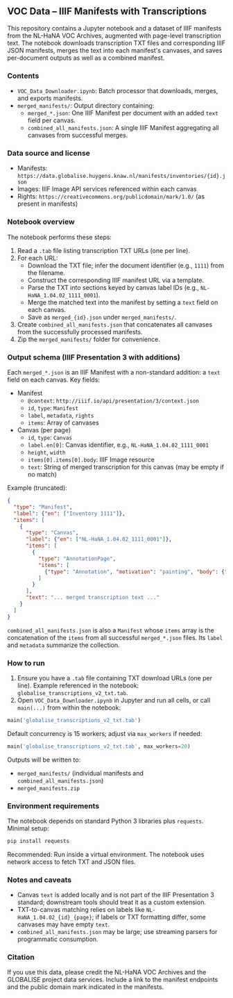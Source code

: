 ## VOC Data – IIIF Manifests with Transcriptions

This repository contains a Jupyter notebook and a dataset of IIIF manifests from the NL-HaNA VOC Archives, augmented with page-level transcription text. The notebook downloads transcription TXT files and corresponding IIIF JSON manifests, merges the text into each manifest's canvases, and saves per-document outputs as well as a combined manifest.

### Contents
- `VOC_Data_Downloader.ipynb`: Batch processor that downloads, merges, and exports manifests.
- `merged_manifests/`: Output directory containing:
  - `merged_*.json`: One IIIF Manifest per document with an added `text` field per canvas.
  - `combined_all_manifests.json`: A single IIIF Manifest aggregating all canvases from successful merges.

### Data source and license
- Manifests: `https://data.globalise.huygens.knaw.nl/manifests/inventories/{id}.json`
- Images: IIIF Image API services referenced within each canvas
- Rights: `https://creativecommons.org/publicdomain/mark/1.0/` (as present in manifests)

### Notebook overview
The notebook performs these steps:
1. Read a `.tab` file listing transcription TXT URLs (one per line).
2. For each URL:
   - Download the TXT file; infer the document identifier (e.g., `1111`) from the filename.
   - Construct the corresponding IIIF manifest URL via a template.
   - Parse the TXT into sections keyed by canvas label IDs (e.g., `NL-HaNA_1.04.02_1111_0001`).
   - Merge the matched text into the manifest by setting a `text` field on each canvas.
   - Save as `merged_{id}.json` under `merged_manifests/`.
3. Create `combined_all_manifests.json` that concatenates all canvases from the successfully processed manifests.
4. Zip the `merged_manifests/` folder for convenience.

### Output schema (IIIF Presentation 3 with additions)
Each `merged_*.json` is an IIIF Manifest with a non-standard addition: a `text` field on each canvas. Key fields:
- Manifest
  - `@context`: `http://iiif.io/api/presentation/3/context.json`
  - `id`, `type`: `Manifest`
  - `label`, `metadata`, `rights`
  - `items`: Array of canvases
- Canvas (per page)
  - `id`, `type`: `Canvas`
  - `label.en[0]`: Canvas identifier, e.g., `NL-HaNA_1.04.02_1111_0001`
  - `height`, `width`
  - `items[0].items[0].body`: IIIF Image resource
  - `text`: String of merged transcription for this canvas (may be empty if no match)

Example (truncated):
```json
{
  "type": "Manifest",
  "label": {"en": ["Inventory 1111"]},
  "items": [
    {
      "type": "Canvas",
      "label": {"en": ["NL-HaNA_1.04.02_1111_0001"]},
      "items": [
        {
          "type": "AnnotationPage",
          "items": [
            {"type": "Annotation", "motivation": "painting", "body": {"type": "Image", "format": "image/jpeg"}}
          ]
        }
      ],
      "text": "... merged transcription text ..."
    }
  ]
}
```

`combined_all_manifests.json` is also a `Manifest` whose `items` array is the concatenation of the `items` from all successful `merged_*.json` files. Its `label` and `metadata` summarize the collection.

### How to run
1. Ensure you have a `.tab` file containing TXT download URLs (one per line). Example referenced in the notebook: `globalise_transcriptions_v2_txt.tab`.
2. Open `VOC_Data_Downloader.ipynb` in Jupyter and run all cells, or call `main(...)` from within the notebook:

```python
main('globalise_transcriptions_v2_txt.tab')
```

Default concurrency is 15 workers; adjust via `max_workers` if needed:

```python
main('globalise_transcriptions_v2_txt.tab', max_workers=20)
```

Outputs will be written to:
- `merged_manifests/` (individual manifests and `combined_all_manifests.json`)
- `merged_manifests.zip`

### Environment requirements
The notebook depends on standard Python 3 libraries plus `requests`. Minimal setup:

```bash
pip install requests
```

Recommended: Run inside a virtual environment. The notebook uses network access to fetch TXT and JSON files.

### Notes and caveats
- Canvas `text` is added locally and is not part of the IIIF Presentation 3 standard; downstream tools should treat it as a custom extension.
- TXT-to-canvas matching relies on labels like `NL-HaNA_1.04.02_{id}_{page}`; if labels or TXT formatting differ, some canvases may have empty `text`.
- `combined_all_manifests.json` may be large; use streaming parsers for programmatic consumption.

### Citation
If you use this data, please credit the NL-HaNA VOC Archives and the GLOBALISE project data services. Include a link to the manifest endpoints and the public domain mark indicated in the manifests.


